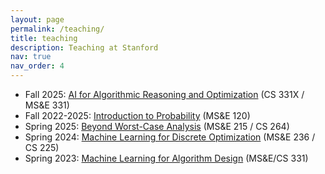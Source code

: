 ```yaml
---
layout: page
permalink: /teaching/
title: teaching
description: Teaching at Stanford
nav: true
nav_order: 4
---
```


- Fall 2025: [AI for Algorithmic Reasoning and Optimization](https://vitercik.github.io/ai4algs_25/) (CS 331X / MS&E 331)
- Fall 2022-2025: [Introduction to Probability](https://vitercik.github.io/probability/) (MS&E 120)
- Spring 2025: [Beyond Worst-Case Analysis](https://vitercik.github.io/bwca/) (MS&E 215 / CS 264)
- Spring 2024: [Machine Learning for Discrete Optimization](https://vitercik.github.io/ml4do/) (MS&E 236 / CS 225)
- Spring 2023: [Machine Learning for Algorithm Design](https://vitercik.github.io/ml4algs/) (MS&E/CS 331)
